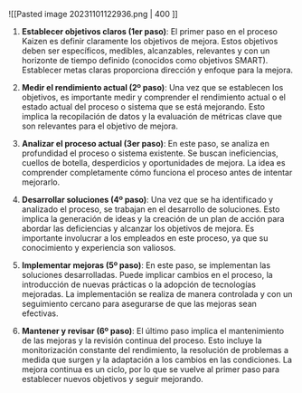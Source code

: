 ![[Pasted image 20231101122936.png | 400 ]]

1. **Establecer objetivos claros (1er paso)**: El primer paso en el proceso Kaizen es definir claramente los objetivos de mejora. Estos objetivos deben ser específicos, medibles, alcanzables, relevantes y con un horizonte de tiempo definido (conocidos como objetivos SMART). Establecer metas claras proporciona dirección y enfoque para la mejora.
    
2. **Medir el rendimiento actual (2º paso)**: Una vez que se establecen los objetivos, es importante medir y comprender el rendimiento actual o el estado actual del proceso o sistema que se está mejorando. Esto implica la recopilación de datos y la evaluación de métricas clave que son relevantes para el objetivo de mejora.
    
3. **Analizar el proceso actual (3er paso)**: En este paso, se analiza en profundidad el proceso o sistema existente. Se buscan ineficiencias, cuellos de botella, desperdicios y oportunidades de mejora. La idea es comprender completamente cómo funciona el proceso antes de intentar mejorarlo.
    
4. **Desarrollar soluciones (4º paso)**: Una vez que se ha identificado y analizado el proceso, se trabajan en el desarrollo de soluciones. Esto implica la generación de ideas y la creación de un plan de acción para abordar las deficiencias y alcanzar los objetivos de mejora. Es importante involucrar a los empleados en este proceso, ya que su conocimiento y experiencia son valiosos.
    
5. **Implementar mejoras (5º paso)**: En este paso, se implementan las soluciones desarrolladas. Puede implicar cambios en el proceso, la introducción de nuevas prácticas o la adopción de tecnologías mejoradas. La implementación se realiza de manera controlada y con un seguimiento cercano para asegurarse de que las mejoras sean efectivas.
    
6. **Mantener y revisar (6º paso)**: El último paso implica el mantenimiento de las mejoras y la revisión continua del proceso. Esto incluye la monitorización constante del rendimiento, la resolución de problemas a medida que surgen y la adaptación a los cambios en las condiciones. La mejora continua es un ciclo, por lo que se vuelve al primer paso para establecer nuevos objetivos y seguir mejorando.